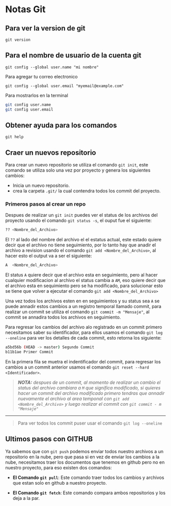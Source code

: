 # Notas Git

## Para ver la version de git

`git version`

## Para el nombre de usuario de la cuenta git

`git config --global user.name "mi nombre"`

Para agregar tu correo electronico

`git config --global user.email "myemail@example.com"`

Para mostrarlos en la terminal

```Bash
git config user.name
git config user.email
```

## Obtener ayuda para los comandos

`git help`

## Craer un nuevos repositorio

Para crear un nuevo repositorio se utiliza el comando `git init`, este comando se utiliza solo una vez por proyecto y genera los siguientes cambios:

- Inicia un nuevo repositorio.
- crea la carpeta `.git/` la cual contendra todos los commit del proyecto.

### Primeros pasos al crear un repo

Despues de realizar un `git init` puedes ver el status de los archivos del proyecto usando el comando `git status -s`, el ouput fue el siguiente:

```Bash
?? <Nombre_del_Archivo>
```

El `??` al lado del nombre del archivo el el estatus actual, este estado quiere decir que el archivo no tiene seguimiento, por lo tanto hay que anadir el archivo a revision usando el comando `git add <Nombre_del_Archivo>`, al hacer esto el output va a ser el siguiente:

```Bash
A  <Nombre_del_Archivo>
```

El status `A` quiere decir que el archivo esta en seguimiento, pero al hacer cualquier modificacion al archivo el status cambia a `AM`, eso quiere decir que el archivo esta en sequimiento pero se ha modificado, para solucionar esto se tiene que volver a ejecutar el comando `git add <Nombre_del_Archivo>`

Una vez todos los archivos esten en en seguimientos y su status sea `A` se puede annadir estos cambios a un registro temporal llamado commit, para realizar un commit se utiliza el comando `git commit -m "Mensaje"`, al commit se annadira todos los archivos en seguimiento.

Para regresar los cambios del archivo alo registrado en un commit primero necesitamos saber su identificador, para ellos usamos el comando `git log --oneline` para ver los detalles de cada commit, esto retorna los siguiente:

```Bash
a5bd56b (HEAD -> master) Segundo Commit
b11b1ae Primer Commit
```

En la primera fila se muetra el indentificador del commit, para regresar los cambios a un commit anterior usamos el comando `git reset --hard <Identificador>`.

> ***NOTA:*** *despues de un commit, al momento de realizar un cambio el status del archivo cambiara a `M` que significa modificado, si quieres hacer un commit del archivo modificado primero tendras que annadir nuevamente el archivo al area temponal con `git add <Nombre_del_Archivo>` y luego realizar el commit con `git commit - m "Mensaje"`*
---
> Para ver todos los commit puser usar el comando `git log --oneline`

## Ultimos pasos con GITHUB

Ya sabemos que con `git push` podemos enviar todos nuestro archivos a un repositorio en la nube, pero que pasa si en vez de enviar los cambios a la nube, necesitamos traer los documentos que tenemos en github pero no en nuestro proyecto, para eso existen dos comandos:

- **El Comando `git pull`**: Este comando traer todos los cambios y archivos que estan solo en github a nuestro proyecto.

- **El Comando `git fetch`**: Este comando compara ambos repositorios y los deja a la par.
